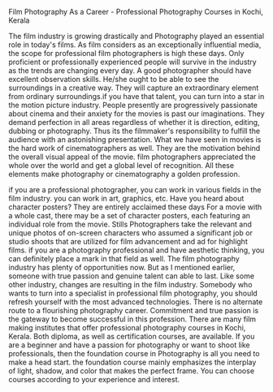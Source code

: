 Film Photography As a Career - Professional Photography Courses in Kochi, Kerala

The film industry is growing drastically and Photography played an essential role in today's films. As film considers as an exceptionally influential media, the scope for professional film photographers is high these days. Only proficient or professionally experienced people will survive in the industry as the trends are changing every day. A good photographer should have excellent observation skills. He/she ought to be able to see the surroundings in a creative way. They will capture an extraordinary element from ordinary surroundings.if you have that talent, you can turn into a star in the motion picture industry. People presently are progressively passionate about cinema and their anxiety for the movies is past our imaginations. They demand perfection in all areas regardless of whether it is direction, editing, dubbing or photography. Thus its the filmmaker's responsibility to fulfill the audience with an astonishing presentation. What we have seen in movies is the hard work of cinematographers as well. They are the motivation behind the overall visual appeal of the movie. film photographers appreciated the whole over the world and get a global level of recognition. All these elements make photography or cinematography a golden profession.


if you are a professional photographer, you can work in various fields in the film industry. you can work in art, graphics, etc. Have you heard about character posters? They are entirely acclaimed these days For a movie with a whole cast, there may be a set of character posters, each featuring an individual role from the movie. Stills Photographers take the relevant and unique photos of on-screen characters who assumed a significant job or studio shoots that are utilized for film advancement and ad for highlight films. if you are a photography professional and have aesthetic thinking, you can definitely place a mark in that field as well. The film photography industry has plenty of opportunities now. But as I mentioned earlier, someone with true passion and genuine talent can able to last. Like some other industry, changes are resulting in the film industry. Somebody who wants to turn into a specialist in professional film photography, you should refresh yourself with the most advanced technologies.
There is no alternate route to a flourishing photography career. Commitment and true passion is the gateway to become successful in this profession. There are many film making institutes that offer professional photography courses in Kochi, Kerala. Both diploma, as well as certification courses, are available. If you are a beginner and have a passion for photography or want to shoot like professionals, then the foundation course in Photography is all you need to make a head start. the foundation course mainly emphasizes the interplay of light, shadow, and color that makes the perfect frame. You can choose courses according to your experience and interest.
